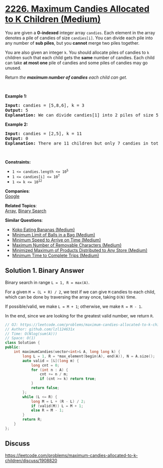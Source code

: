 # [2226. Maximum Candies Allocated to K Children (Medium)](https://leetcode.com/problems/maximum-candies-allocated-to-k-children/)

<p>You are given a <strong>0-indexed</strong> integer array <code>candies</code>. Each element in the array denotes a pile of candies of size <code>candies[i]</code>. You can divide each pile into any number of <strong>sub piles</strong>, but you <strong>cannot</strong> merge two piles together.</p>

<p>You are also given an integer <code>k</code>. You should allocate piles of candies to <code>k</code> children such that each child gets the <strong>same</strong> number of candies. Each child can take <strong>at most one</strong> pile of candies and some piles of candies may go unused.</p>

<p>Return <em>the <strong>maximum number of candies</strong> each child can get.</em></p>
<p>&nbsp;</p>
<p><strong>Example 1:</strong></p>

<pre><strong>Input:</strong> candies = [5,8,6], k = 3
<strong>Output:</strong> 5
<strong>Explanation:</strong> We can divide candies[1] into 2 piles of size 5 and 3, and candies[2] into 2 piles of size 5 and 1. We now have five piles of candies of sizes 5, 5, 3, 5, and 1. We can allocate the 3 piles of size 5 to 3 children. It can be proven that each child cannot receive more than 5 candies.
</pre>

<p><strong>Example 2:</strong></p>

<pre><strong>Input:</strong> candies = [2,5], k = 11
<strong>Output:</strong> 0
<strong>Explanation:</strong> There are 11 children but only 7 candies in total, so it is impossible to ensure each child receives at least one candy. Thus, each child gets no candy and the answer is 0.
</pre>

<p>&nbsp;</p>
<p><strong>Constraints:</strong></p>

<ul>
	<li><code>1 &lt;= candies.length &lt;= 10<sup>5</sup></code></li>
	<li><code>1 &lt;= candies[i] &lt;= 10<sup>7</sup></code></li>
	<li><code>1 &lt;= k &lt;= 10<sup>12</sup></code></li>
</ul>


**Companies**:  
[Google](https://leetcode.com/company/google)

**Related Topics**:  
[Array](https://leetcode.com/tag/array/), [Binary Search](https://leetcode.com/tag/binary-search/)

**Similar Questions**:
* [Koko Eating Bananas (Medium)](https://leetcode.com/problems/koko-eating-bananas/)
* [Minimum Limit of Balls in a Bag (Medium)](https://leetcode.com/problems/minimum-limit-of-balls-in-a-bag/)
* [Minimum Speed to Arrive on Time (Medium)](https://leetcode.com/problems/minimum-speed-to-arrive-on-time/)
* [Maximum Number of Removable Characters (Medium)](https://leetcode.com/problems/maximum-number-of-removable-characters/)
* [Minimized Maximum of Products Distributed to Any Store (Medium)](https://leetcode.com/problems/minimized-maximum-of-products-distributed-to-any-store/)
* [Minimum Time to Complete Trips (Medium)](https://leetcode.com/problems/minimum-time-to-complete-trips/)

## Solution 1. Binary Answer

Binary search in range `L = 1, R = max(A)`.

For a given `M = (L + R) / 2`, we test if we can give `M` candies to each child, which can be done by traversing the array once, taking `O(N)` time. 

If possible/valid, we make `L = M + 1`; otherwise, we make `R = M - 1`.

In the end, since we are looking for the greatest valid number, we return `R`.

```cpp
// OJ: https://leetcode.com/problems/maximum-candies-allocated-to-k-children/
// Author: github.com/lzl124631x
// Time: O(Nlog(sum(A)))
// Space: O(1)
class Solution {
public:
    int maximumCandies(vector<int>& A, long long k) {
        long L = 1, R = *max_element(begin(A), end(A)), N = A.size();
        auto valid = [&](long m) {
            long cnt = 0;
            for (int n : A) {
                cnt += n / m;
                if (cnt >= k) return true;
            }
            return false;
        };
        while (L <= R) {
            long M = L + (R - L) / 2;
            if (valid(M)) L = M + 1;
            else R = M - 1;
        }
        return R;
    }
};
```

## Discuss

https://leetcode.com/problems/maximum-candies-allocated-to-k-children/discuss/1908820